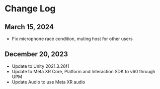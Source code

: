# Change Log

## March 15, 2024
* Fix microphone race condition, muting host for other users

## December 20, 2023
* Update to Unity 2021.3.26f1
* Update to Meta XR Core, Platform and Interaction SDK to v60 through UPM
* Update Audio to use Meta XR audio
